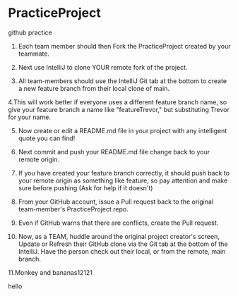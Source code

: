 # PracticeProject
github practice
1. Each team member should then Fork the PracticeProject created by your teammate.

2. Next use IntelliJ to clone YOUR remote fork of the project.

3. All team-members should use the IntelliJ Git tab at the bottom to create a new feature branch from their local clone of main.

4.This will work better if everyone uses a different feature branch name, so give your feature branch a name like "featureTrevor," but substituting Trevor for your name.

5. Now create or edit a README.md file in your project with any intelligent quote you can find!

6. Next commit and push your README.md file change back to your remote origin.

7. If you have created your feature branch correctly, it should push back to your remote origin as something like feature<YOURNAME>, so pay attention and make sure before pushing (Ask for help if it doesn't)

8. From your GitHub account, issue a Pull request back to the original team-member's PracticeProject repo.

9. Even if GitHub warns that there are conflicts, create the Pull request.

10. Now, as a TEAM, huddle around the original project creator's screen, Update or Refresh their GitHub clone via the Git tab at the bottom of the IntelliJ. Have the person check out their local, or from the remote, main branch.

11.Monkey and bananas12121

hello
